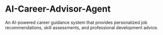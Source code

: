 # AI-Career-Advisor-Agent
An AI-powered career guidance system that provides personalized job recommendations, skill assessments, and professional development advice. 
